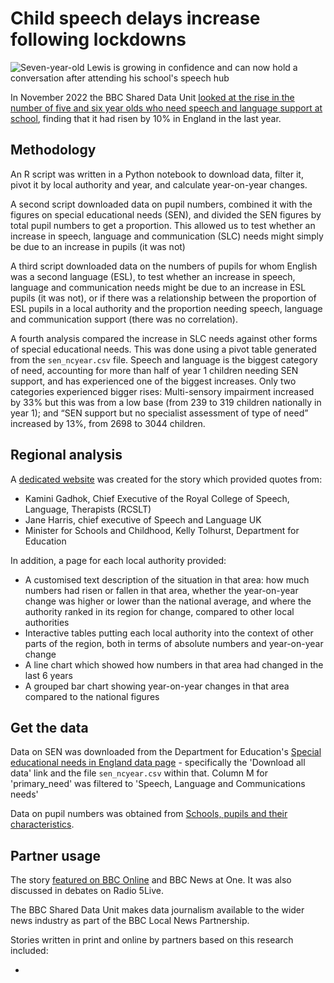 # Child speech delays increase following lockdowns

![Seven-year-old Lewis is growing in confidence and can now hold a conversation after attending his school's speech hub](https://ichef.bbci.co.uk/news/976/cpsprodpb/E8B3/production/_127317595_7cc1bdf4-c63c-4e06-9695-a201fc28140c.jpg.webp)

In November 2022 the BBC Shared Data Unit [looked at the rise in the number of five and six year olds who need speech and language support at school](https://www.bbc.co.uk/news/education-63373804), finding that it had risen by 10% in England in the last year.

## Methodology

An R script was written in a Python notebook to download data, filter it, pivot it by local authority and year, and calculate year-on-year changes. 

A second script downloaded data on pupil numbers, combined it with the figures on special educational needs (SEN), and divided the SEN figures by total pupil numbers to get a proportion. This allowed us to test whether an increase in speech, language and communication (SLC) needs might simply be due to an increase in pupils (it was not)

A third script downloaded data on the numbers of pupils for whom English was a second language (ESL), to test whether an increase in speech, language and communication needs might be due to an increase in ESL pupils (it was not), or if there was a relationship between the proportion of ESL pupils in a local authority and the proportion needing speech, language and communication support (there was no correlation). 

A fourth analysis compared the increase in SLC needs against other forms of special educational needs. This was done using a pivot table generated from the `sen_ncyear.csv` file. Speech and language is the biggest category of need, accounting for more than half of year 1 children needing SEN support, and has experienced one of the biggest increases. Only two categories experienced bigger rises: Multi-sensory impairment increased by 33% but this was from a low base (from 239 to 319 children nationally in year 1); and “SEN support but no specialist assessment of type of need” increased by 13%, from 2698 to 3044 children. 


## Regional analysis

A [dedicated website](https://senspeech.github.io/website/index.html) was created for the story which provided quotes from:

* Kamini Gadhok, Chief Executive of the Royal College of Speech, Language, Therapists (RCSLT)
* Jane Harris, chief executive of Speech and Language UK
* Minister for Schools and Childhood, Kelly Tolhurst, Department for Education

In addition, a page for each local authority provided:

* A customised text description of the situation in that area: how much numbers had risen or fallen in that area, whether the year-on-year change was higher or lower than the national average, and where the authority ranked in its region for change, compared to other local authorities
* Interactive tables putting each local authority into the context of other parts of the region, both in terms of absolute numbers and year-on-year change
* A line chart which showed how numbers in that area had changed in the last 6 years
* A grouped bar chart showing year-on-year changes in that area compared to the national figures

## Get the data

Data on SEN was downloaded from the Department for Education's [Special educational needs in England data page](https://explore-education-statistics.service.gov.uk/find-statistics/special-educational-needs-in-england) - specifically the 'Download all data' link and the file `sen_ncyear.csv` within that. Column M for 'primary_need' was filtered to 'Speech, Language and Communications needs'

Data on pupil numbers was obtained from [Schools, pupils and their characteristics](https://explore-education-statistics.service.gov.uk/find-statistics/school-pupils-and-their-characteristics). 


## Partner usage

The story [featured on BBC Online](https://www.bbc.co.uk/news/education-63373804) and BBC News at One. It was also discussed in debates on Radio 5Live.

The BBC Shared Data Unit makes data journalism available to the wider news industry as part of the BBC Local News Partnership.

Stories written in print and online by partners based on this research included:

* 
